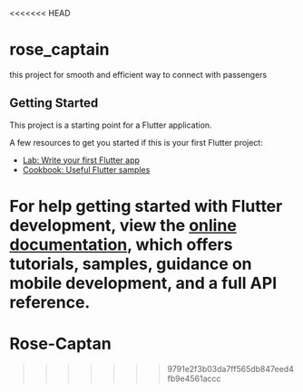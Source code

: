 <<<<<<< HEAD
# rose_captain

this project for smooth and efficient way to connect with passengers

## Getting Started

This project is a starting point for a Flutter application.

A few resources to get you started if this is your first Flutter project:

- [Lab: Write your first Flutter app](https://docs.flutter.dev/get-started/codelab)
- [Cookbook: Useful Flutter samples](https://docs.flutter.dev/cookbook)

For help getting started with Flutter development, view the
[online documentation](https://docs.flutter.dev/), which offers tutorials,
samples, guidance on mobile development, and a full API reference.
=======
# Rose-Captan
>>>>>>> 9791e2f3b03da7ff565db847eed4fb9e4561accc
